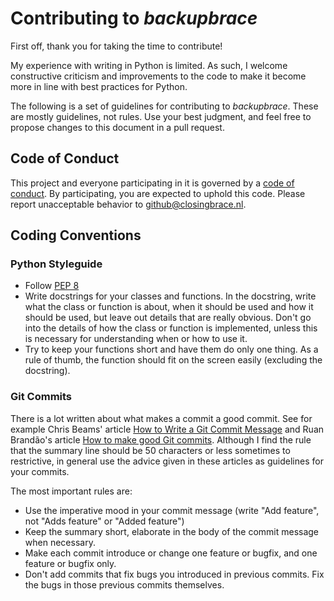 # Contributing to _backupbrace_

First off, thank you for taking the time to contribute!

My experience with writing in Python is limited. As such, I welcome constructive criticism and
improvements to the code to make it become more in line with best practices for Python.

The following is a set of guidelines for contributing to _backupbrace_. These are mostly guidelines,
not rules. Use your best judgment, and feel free to propose changes to this document in a pull
request.

## Code of Conduct

This project and everyone participating in it is governed by a
[code of conduct](CODE_OF_CONDUCT.md). By participating, you are expected to uphold this code.
Please report unacceptable behavior to github@closingbrace.nl.

## Coding Conventions

### Python Styleguide

* Follow [PEP 8](https://www.python.org/dev/peps/pep-0008/)
* Write docstrings for your classes and functions. In the docstring, write what the class or
  function is about, when it should be used and how it should be used, but leave out details that
  are really obvious. Don't go into the details of how the class or function is implemented, unless
  this is necessary for understanding when or how to use it.
* Try to keep your functions short and have them do only one thing. As a rule of thumb, the function
  should fit on the screen easily (excluding the docstring).

### Git Commits

There is a lot written about what makes a commit a good commit. See for example Chris Beams' article
[How to Write a Git Commit Message](https://chris.beams.io/posts/git-commit/) and Ruan Brandão's
article [How to make good Git commits](https://dev.to/ruanbrandao/how-to-make-good-git-commits-256k).
Although I find the rule that the summary line should be 50 characters or less sometimes to
restrictive, in general use the advice given in these articles as guidelines for your commits.

The most important rules are:
* Use the imperative mood in your commit message (write "Add feature", not "Adds feature" or "Added
  feature")
* Keep the summary short, elaborate in the body of the commit message when necessary.
* Make each commit introduce or change one feature or bugfix, and one feature or bugfix only.
* Don't add commits that fix bugs you introduced in previous commits. Fix the bugs in those previous
  commits themselves.
